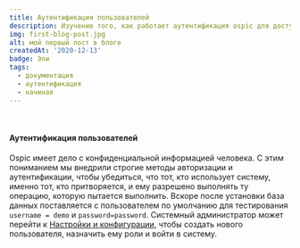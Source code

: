 ```yaml
---
title: Аутентификация пользователей
description: Изучение того, как работает аутентификация ospic для доступа к системной информации.
img: first-blog-post.jpg
alt: мой первый пост в блоге
createdAt: '2020-12-13'
badge: Эли
tags:
  - документация
  - аутентификация
  - начиная
---
```


<br/>

#### Аутентификация пользователей

Ospic имеет дело с конфиденциальной информацией человека. С этим пониманием мы внедрили строгие методы авторизации и аутентификации, чтобы убедиться, что тот, кто использует систему, именно тот, кто притворяется, и ему разрешено выполнять ту операцию, которую пытается выполнить. Вскоре после установки база данных поставляется с пользователем по умолчанию для тестирования `username = demo` и `password=password`. Системный администратор может перейти к [Настройки и конфигурации](/a/#settings-and-configurations), чтобы создать нового пользователя, назначить ему роли и войти в систему.
